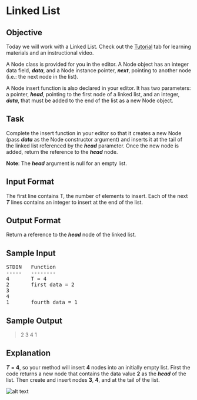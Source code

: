 # Linked List

## Objective 
Today we will work with a Linked List. Check out the [Tutorial](https://www.hackerrank.com/challenges/30-linked-list/tutorial) tab for learning materials and an instructional video.

A Node class is provided for you in the editor. A Node object has an integer data field, ***data***, and a Node instance pointer, ***next***, pointing to another node (i.e.: the next node in the list).

A Node insert function is also declared in your editor. It has two parameters: a pointer, ***head***, pointing to the first node of a linked list, and an integer, ***data***, that must be added to the end of the list as a new Node object.


## Task 
Complete the insert function in your editor so that it creates a new Node (pass ***data*** as the Node constructor argument) and inserts it at the tail of the linked list referenced by the ***head*** parameter. Once the new node is added, return the reference to the ***head*** node.

**Note**: The ***head*** argument is null for an empty list.

## Input Format
The first line contains T, the number of elements to insert. 
Each of the next ***T*** lines contains an integer to insert at the end of the list.

## Output Format
Return a reference to the ***head*** node of the linked list.

## Sample Input
<pre>
STDIN   Function
-----   --------
4       T = 4
2       first data = 2
3
4
1       fourth data = 1
</pre>

## Sample Output
> 2 3 4 1

## Explanation
***T*** = **4**, so your method will insert **4** nodes into an initially empty list. 
First the code returns a new node that contains the data value **2** as the ***head*** of the list. Then create and insert nodes **3**, **4**, and  at the tail of the list.

![alt text](https://s3.amazonaws.com/hr-challenge-images/17168/1456961238-28488bfa0d-LinkedListExplanation.png)
